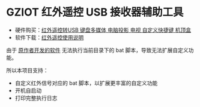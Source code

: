 # GZIOT 红外遥控 USB 接收器辅助工具

- 硬件购买：[红外遥控转USB 键盘多媒体 电脑投影 电视 自定义快捷键 机顶盒](https://item.taobao.com/item.htm?id=660606943093)
- 软件下载：[红外遥控使用说明](https://note.youdao.com/s/TsgurKWN)

由于 [原作者开发的软件](./ir-config.exe) 无法执行当前目录下的 bat 脚本，导致无法扩展自定义功能。

所以本项目支持：

- 自定义红外信号对应的 bat 脚本，以扩展更丰富的自定义功能
- 开机自启动
- 打印完整执行日志
